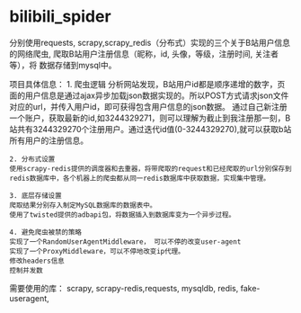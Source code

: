 # bilibili_spider

分别使用requests, scrapy,scrapy_redis（分布式）实现的三个关于B站用户信息的网络爬虫, 爬取B站用户注册信息（昵称，id, 头像，等级，注册时间, 关注者等），将 数据存储到mysql中。

项目具体信息：
    1. 爬虫逻辑
    分析网站发现，B站用户id都是顺序递增的数字，页面的用户信息是通过ajax异步加载json数据实现的。所以POST方式请求json文件对应的url，并传入用户id，即可获得包含用户信息的json数据。
    通过自己新注册一个账户，获取最新的id,如3244329271，则可以理解为截止到我注册那一刻，B站共有3244329270个注册用户。通过迭代id值(0-3244329270),就可以获取b站所有用户的注册信息。

    2. 分布式设置
    使用scrapy-redis提供的调度器和去重器，将带爬取的request和已经爬取的url分别保存到redis数据库中，各个机器上的爬虫都从同一redis数据库中获取数据，实现集中管理。

    3. 底层存储设置
    爬取结果分别存入制定MySQL数据库的数据表中。
    使用了twisted提供的adbapi包，将数据插入到数据库变为一个异步过程。

    4. 避免爬虫被禁的策略
    实现了一个RandomUserAgentMiddleware， 可以不停的改变user-agent
    实现了一个ProxyMiddleware，可以不停地改变ip代理。
    修改headers信息
    控制并发数
   
 需要使用的库： scrapy, scrapy-redis,requests, mysqldb, redis, fake-useragent,


